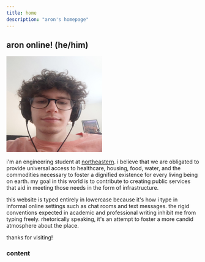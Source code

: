 ```yaml
---
title: home
description: "aron's homepage"
---
```

<meta name="robots" content="noindex, nofollow, noarchive">

## aron online! (he/him)

<img id="headshot" src="/images/headshot.jpg" width="250" height="250">

i'm an engineering student at [northeastern](https://en.wikipedia.org/wiki/Northeastern_University/). i believe that we are obligated to provide universal access to healthcare, housing, food, water, and the commodities necessary to foster a dignified existence for every living being on earth. my goal in this world is to contribute to creating public services that aid in meeting those needs in the form of infrastructure.

this website is typed entirely in lowercase because it's how i type in informal online settings such as chat rooms and text messages. the rigid conventions expected in academic and professional writing inhibit me from typing freely. rhetorically speaking, it's an attempt to foster a more candid atmosphere about the place.

thanks for visiting!

### content
